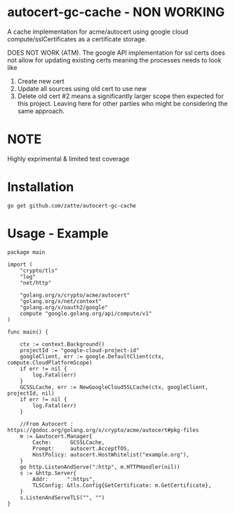 # autocert-gc-cache - NON WORKING
A cache implementation for acme/autocert using google cloud compute/sslCertificates as a certificate storage.

DOES NOT WORK (ATM). The google API implementation for ssl certs does not allow for updating existing certs meaning the processes needs to look like 
1) Create new cert 
2) Update all sources using old cert to use new 
3) Delete old cert
#2 means a significantly larger scope then expected for this project. Leaving here for other parties who might be considering the same approach.


# NOTE
Highly exprimental & limited test coverage

# Installation 
`go get github.com/zatte/autocert-gc-cache`


# Usage - Example
```golang
package main

import (
	"crypto/tls"
	"log"
	"net/http"

	"golang.org/x/crypto/acme/autocert"
	"golang.org/x/net/context"
	"golang.org/x/oauth2/google"
	compute "google.golang.org/api/compute/v1"
)

func main() {

	ctx := context.Background()
	projectId := "google-cloud-project-id"
	googleClient, err := google.DefaultClient(ctx, compute.CloudPlatformScope)
	if err != nil {
		log.Fatal(err)
	}
	GCSSLCache, err := NewGoogleCloudSSLCache(ctx, googleClient, projectId, nil)
	if err != nil {
		log.Fatal(err)
	}

	//From Autocert : https://godoc.org/golang.org/x/crypto/acme/autocert#pkg-files
	m := &autocert.Manager{
		Cache:      GCSSLCache,
		Prompt:     autocert.AcceptTOS,
		HostPolicy: autocert.HostWhitelist("example.org"),
	}
	go http.ListenAndServe(":http", m.HTTPHandler(nil))
	s := &http.Server{
		Addr:      ":https",
		TLSConfig: &tls.Config{GetCertificate: m.GetCertificate},
	}
	s.ListenAndServeTLS("", "")
}

```
